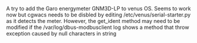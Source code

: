 A try to add the Garo energymeter GNM3D-LP to venus OS.
Seems to work now but cgwacs needs to be disbled by editing /etc/venus/serial-starter.py as it detects the meter.
However, the get_ident method may need to be modified if the /var/log/dbus-modbusclient log shows a method that throw exception caused by null characters in string

